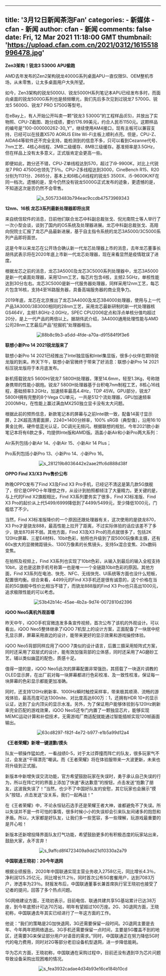 
---
title: '3月12日新闻茶泡Fan'
categories: 
    - 新媒体
    - cfan - 新闻
author: cfan - 新闻
comments: false
date: Fri, 12 Mar 2021 11:18:00 GMT
thumbnail: 'https://upload.cfan.com.cn/2021/0312/1615518996478.jpg'
---

<div>   
<p><strong>Zen3架构！锐龙3 5300G APU偷跑</strong></p>
<p>AMD去年发布的Zen2架构锐龙4000G系列桌面APU一直仅限SI、OEM整机市场，从未零售，让太多桌面用户大失所望。</p>
<p>如今，Zen3架构的锐龙5000U、锐龙5000H系列笔记本APU已经发布多时，而面向桌面的锐龙5000G系列也是频频曝光，我们先后多次见到过锐龙7 5700G、锐龙5 5600G、锐龙7 PRO 5750G等型号。</p>
<p>在eBay上，有人开始公开叫卖一颗“锐龙3 5300G”的工程样品(ES)，并放出了实物照、CPU-Z截图、跑分成绩，要价176.99美元，约合人民币1150元。这颗样品的编号是“100-000000262-30_Y”，继续使用AM4接口，现有主板可以兼容支持，已经可以在技嘉X570 AORUS Elite Wi-Fi主板上顺利点亮。但是，CPU-Z、AIDA64等软件还不完全支持，能检测到的信息不多，只可以看到Cezanne代号、7nm工艺、4核心8线程、2MB二级缓存、8MB三级缓存。基准频率是3.5GHz，但在样品上没有太多意义，正式版肯定会更高一些。</p>
<p>即便如此，跑分还不错，CPU-Z单线程达到570，超过了i9-9900K，对比上代锐龙7 PRO 4750G也领先了5％。CPU-Z多线程达到3000，CineBench R15、R20分别为1131分、2685分，基本上和6核心6线程的锐龙5 3500X、i5-9600K/KF在同一档次。遗憾的是，至今仍然没有锐龙5000G正式发布的迹象，更遗憾的是，不知道这次是否仍然不会零售。</p>
<p style="text-align: center; text-indent: 0;"><img src="https://upload.cfan.com.cn/2021/0312/1615518996478.jpg" border="0" alt="s_505733483b794eac9ccdb47573969343" referrerpolicy="no-referrer"></p>
<p><strong>12nm、16核 龙芯3系列最新处理器即将出货</strong></p>
<p>来自统信软件的消息，日前他们联合龙芯中科副总裁张戈、倪光南院士等人举行了一次小型会谈，谈到了国内的OS系统及处理器进展。龙芯中科副总裁张戈、高翔向倪院士汇报了龙芯产品最新进展，基于自主指令系统的龙芯3A5000/3C5000系列产品即将面世。</p>
<p>这是今年以来龙芯在公开场合确认新一代龙芯处理器上市的消息，去年龙芯董事长胡伟武表示将在2020年底上市新一代龙芯处理器，现在来看显然是疫情耽误了进度。</p>
<p>根据龙芯之前的消息，龙芯3A5000及龙芯3C5000系列处理器中，龙芯3A5000是新一代桌面处理器，采用12nm工艺，每芯片包含4核，主频2.5GHz，单核性能达到30分左右。龙芯3C5000是新一代服务器处理器，同样采用12nm工艺，每芯片包含16核，支持4至16路服务器，具备高端服务器的商业竞争力。</p>
<p>2019年底，龙芯在北京推出了龙芯3A4000及龙芯3B4000处理器，使用与上一代产品3A3000/3B3000相同的28nm工艺，采用龙芯最新研制的新一代处理器核GS464V，主频1.8GHz-2.0GHz，SPEC CPU2006定点和浮点单核分值均超过20分，是上一代产品的两倍以上。据胡伟武介绍，3A4000通用处理性能与AMD公司28nm工艺最后产品“挖掘机”处理器相当。</p>
<p style="text-align: center; text-indent: 0;"><img src="https://upload.cfan.com.cn/2021/0312/1615519010425.jpg" border="0" alt="88b8c9b3-a5dd-4fde-a70a-d91584f9f3e6" referrerpolicy="no-referrer"></p>
<p><strong>联想小新Pro 14 2021锐龙版来了</strong></p>
<p>联想小新Pro 14 2021已经推出了Intel独显版和Intel集显版，很多小伙伴在期待锐龙版的到来。昨天下午，联想小新官微终于带来了好消息：联想小新Pro 14 2021标压锐龙版将于本月底发布。</p>
<p>新机搭载锐龙5 5600H/锐龙7 5800H处理器，薄至14.6mm，轻至1.3Kg，号称随身携带的性能小钢炮。锐龙7 5800H处理器基于台积电7nm制程工艺，8核心16线程，基础频率3.2GHz，加速频率最高4.4Hz，TDP 45W。GPU部分，锐龙7 5800H拥有完整的8个Vega CU单元，一共是512个流处理器，GPU加速频率2000MHz，在性能上赢过满血MX250独立显卡没有太大问题。</p>
<p>根据此前的预热信息，新款笔记本的屏幕与之前Intel款一致，配备14英寸显示屏，2.2K超高清雾面屏，2240×1400分辨率，100% sRGB（典型值），沿用16:10黄金比例，硬件低蓝光认证，DC调光无频闪。根据联想的规划，今年2021款小新笔记本将有6款之多，均提供Inte版和AMD版。涵盖小新Air和小新Pro两大系列：</p>
<p>Air系列包括小新Air 14、小新Air 15、小新Air 14 Plus；</p>
<p>Pro系列包括小新Pro 13、小新Pro 14、小新Pro 16。</p>
<p style="text-align: center; text-indent: 0;"><img src="https://upload.cfan.com.cn/2021/0312/1615519020524.png" border="0" alt="s_281219b8036442e2aae2ffc6d888d38f" referrerpolicy="no-referrer"></p>
<p><strong>OPPO Find X3/X3 Pro售价公布</strong></p>
<p>昨晚OPPO发布了Find X3及Find X3 Pro手机，已经记不清这是第几款5G旗舰了，但它是OPPO十年理想之作，从设计到拍照都倾注了大量精力。更关键的是，与上代的Find X2旗舰相比，Find X3系列要务实了很多，Find X3标准版、Find X3 Pro的起价从上代5499/6999降低到了4499/5499元，至少降低1000元，门槛低了不少。</p>
<p>当然，Find X3标准版降价的一个原因还跟处理器有关，这次使用的是骁龙870，X3 Pro才是骁龙888，最高性能上拉开了距离，不过实际体验的话应该差不了多少，骁龙870并不弱。其他方面，Find X3及X3 Pro的亮点就很多了，包括2K 120Hz屏幕、三星E4材料、10bit色彩，拍照也升级到了双5000玩像素主摄，还有60x放大的显微微距镜头、1300万像素的长焦镜头，支持5x混合变焦、20x数码变焦。</p>
<p>在拍照及视频上，Find X3系列也实现了10bit色彩，从输入到最后的输入全程支持10bit，这也是这款手机号称第一也是唯一一个全链路10bit色彩的原因。其他方面，Find X3系列在电池、快充、NFC、无线快充、UI系统等方面也没什么短板，配置很均衡。综合来看，4499元的Find X3手机还是很有诚意的，这个价格在当前的5G旗舰中性价比相当不错了，而骁龙888版的Find X3 Pro也只高出1000元，追求极限性能的可以考虑。</p>
<p style="text-align: center; text-indent: 0;"><img src="https://upload.cfan.com.cn/2021/0312/1615519030981.png" border="0" alt="S3b42b14c-45ae-4b2a-9d74-0072810d2396" referrerpolicy="no-referrer"></p>
<p><strong>iQOO Neo5真机外观首曝</strong></p>
<p>昨天中午，iQOO手机官微连发多条宣传视频，首次公布了该机的外观设计。可以看出，iQOO Neo5整体继承了iQOO 7机型上的设计方案，正面配备了一块居中挖孔显示屏，屏幕采用直边的设计，能带来更好的显示效果和游戏操控体验。</p>
<p>iQOO Neo5背部同样应用了iQOO 7类似的设计语言，后置三摄采用矩阵式方案，同时还采用了双层式的设计，能有效加强背部的立体感，同时还采用了AG磨砂工艺，辅以类似幽蓝的配色，质感十足。</p>
<p>值得一提的是，iQOO Neo5此次的屏幕配置非常强劲，其搭载了一块逐片调教的OLED显示屏，在出厂前对每一块屏幕都进行色彩校准、及一致性校准，保证每一块屏幕的色彩显示都能更加准确。</p>
<p>同时，还支持120Hz刷新率、1000Hz瞬时触控采样率，带来极其顺滑、流畅的游戏体验，最高亮度可达1300nite、对比度高达600万：1，还拥有HDR 10+的显示认证，达到了业内顶尖的显示水准。<span style="text-indent: 2em;">另外，为了保证用户能够体验到与120Hz刷新率完全匹配的游戏效果，iQOO Neo5还专门内置了一颗独显芯片，能够实现MEMC运动计算和补偿技术，无需游戏厂商适配就能通过智能插帧实现120帧画面输出。</span></p>
<p style="text-align: center; text-indent: 0;"><img src="https://upload.cfan.com.cn/2021/0312/1615519039276.png" border="0" alt="63cd8297-f82f-4e72-b977-e1b5a99d12a4" referrerpolicy="no-referrer"></p>
<p><strong>《王者荣耀》新增一键道歉/摸头</strong></p>
<p>队友一顿操作猛如虎，一看战绩0-5，对于太过莽撞而阵亡的队友，很多玩家气不过，会发送“干得漂亮”嘲讽。而《王者荣耀》将在体验服带来一大波更新，未来也将升级到正式服。</p>
<p>新版本中新增失误交流功能，官方希望鼓励玩家在失误时，勇于承认自己失误的行为，所以在阵亡时的界面上添加了快速“表达歉意”的按钮，点击发送“抱歉了朋友，这波我失误了！”当然，也少不了中国好队友的安慰，其它玩家也会展示“摸头”按钮，点击发送“没关系，我们一起再战！”</p>
<p>在《王者荣耀》中，不论永恒钻石选手还是荣耀王者大神，谁都避免不了失误。所以失误并不是一件可怕的事情，很多时候小小的失误却会引来队友间诸多的抱怨和矛盾。所以，大家都是好队友，让我们多一些宽容，多一些理解，玩游戏最重要的是开心啦！</p>
<p>新版本还新增投降界面队友打气功能，希望鼓励更多的有积极态度的玩家站出来，鼓励大家，永不言弃！</p>
<p style="text-align: center; text-indent: 0;"><img src="https://upload.cfan.com.cn/2021/0312/1615519048319.png" border="0" alt="s_9affcd8f4723409a9dd21d10330a2a79" referrerpolicy="no-referrer"></p>
<p><strong>中国联通王晓初：2G今年退网</strong></p>
<p>根据业绩报告，2020年中国联通实现主营业务收入2758亿元，同比增长4.3％，净利润125.25亿元，同比增长11.2％，同时首次公布5G套餐用户，达到7083万户，渗透率为23％。财报发布后，中国联通董事长兼首席执行官王晓初也接受了记者的提问，回答了多个热点问题。</p>
<p>5G网络建设方面，王晓初表示，目前电信、联通共建共享5G基站累计已达38万座，到今年底预计可达70万站，明年有望超过100万座。2G、3G退网方面，王晓初称，中国联通去年其实已经进行了一年这方面的工作。</p>
<p>他说：“我们的策略是2G加快退网，3G还需要保留一段时间。2G退网主要是去年、今年两年把网络退出。3G手机还需要保留一点时间，主要是5G覆盖不到的地区，还需要3G来保证部分用户对语音的需求。”同时，中国联通正在努力降低5G时代的电力费用，同时对2G等部分老旧设备机型退网，进一步降低能耗。</p>
<p>华为芯片方面，王晓初称，中国联通在采购过程中，目前还没有遇到华为芯片问题导致设备采购出现困难的情况。</p>
<p style="text-align: center; text-indent: 0;"><img src="https://upload.cfan.com.cn/2021/0312/1615519058324.jpg" border="0" alt="s_fea3932cadae4d34b93e16ce184b10cd" referrerpolicy="no-referrer"></p>　  
</div>
            